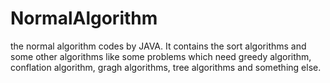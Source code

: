 # NormalAlgorithm
the normal algorithm codes by JAVA. It contains the sort algorithms and some other algorithms like some problems which need greedy algorithm, conflation algorithm, gragh algorithms, tree algorithms and something else.
